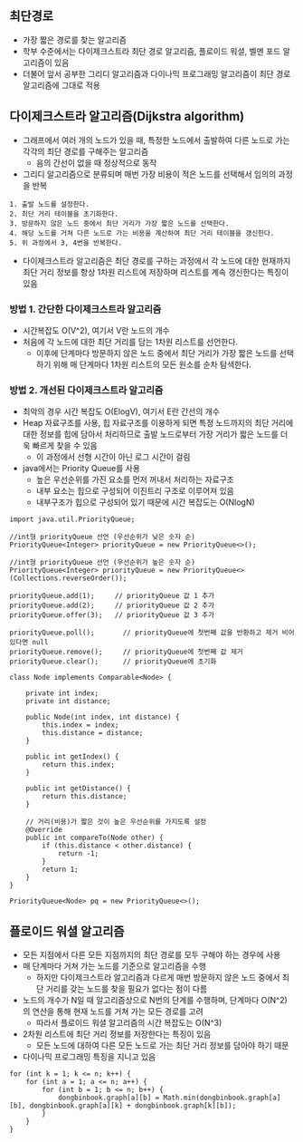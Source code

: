 ## 최단경로
* 가장 짧은 경로를 찾는 알고리즘
* 학부 수준에서는 다이제크스트라 최단 경로 알고리즘, 플로이드 워셜, 벨멘 포드 알고리즘이 있음
* 더불어 앞서 공부한 그리디 알고리즘과 다이나믹 프로그래밍 알고리즘이 최단 경로 알고리즘에 그대로 적용

## 다이제크스트라 알고리즘(Dijkstra algorithm)
* 그래프에서 여러 개의 노드가 있을 때, 특정한 노드에서 출발하여 다른 노드로 가는 각각의 최단 경로를 구해주는 알고리즘
  * 음의 간선이 없을 때 정상적으로 동작
* 그리디 알고리즘으로 분류되며 매번 가장 비용이 적은 노드를 선택해서 임의의 과정을 반복
```aidl
1. 출발 노드를 설정한다.
2. 최단 거리 테이블을 초기화한다.
3. 방문하지 않은 노드 중에서 최단 거리가 가장 짧은 노드를 선택한다.
4. 해당 노드를 거쳐 다른 노드로 가는 비용을 계산하여 최단 거리 테이블을 갱신한다.
5. 위 과정에서 3, 4번을 반복한다.
```
* 다이제크스트라 알고리즘은 최단 경로를 구하는 과정에서 각 노드에 대한 현재까지 최단 거리 정보를 항상 1차원 리스트에 저장하며 리스트를 계속 갱신한다는 특징이 있음

### 방법 1. 간단한 다이제크스트라 알고리즘
* 시간복잡도 O(V^2), 여기서 V란 노드의 개수
* 처음에 각 노드에 대한 최단 거리를 담는 1차원 리스트를 선언한다.
    * 이후에 단계마다 방문하지 않은 노드 중에서 최단 거리가 가장 짧은 노드를 선택하기 위해 매 단계마다 1차원 리스트의 모든 원소를 순차 탐색한다.

### 방법 2. 개선된 다이제크스트라 알고리즘
* 최악의 경우 시간 복잡도 O(ElogV), 여기서 E란 간선의 개수
* Heap 자료구조를 사용, 힙 자료구조를 이용하게 되면 특정 노드까지의 최단 거리에 대한 정보를 힙에 담아서 처리하므로 출발 노드로부터 가장 거리가 짧은 노드를
    더욱 빠르게 찾을 수 있음
  * 이 과정에서 선형 시간이 아닌 로그 시간이 걸림
* java에서는 Priority Queue를 사용
    * 높은 우선순위를 가진 요소를 먼저 꺼내서 처리하는 자료구조
    * 내부 요소는 힙으로 구성되어 이진트리 구조로 이루어져 있음
    * 내부구조가 힙으로 구성되어 있기 때문에 시간 복잡도는 O(NlogN)
```aidl
import java.util.PriorityQueue;

//int형 priorityQueue 선언 (우선순위가 낮은 숫자 순)
PriorityQueue<Integer> priorityQueue = new PriorityQueue<>();

//int형 priorityQueue 선언 (우선순위가 높은 숫자 순)
PriorityQueue<Integer> priorityQueue = new PriorityQueue<>(Collections.reverseOrder());

priorityQueue.add(1);     // priorityQueue 값 1 추가
priorityQueue.add(2);     // priorityQueue 값 2 추가
priorityQueue.offer(3);   // priorityQueue 값 3 추가

priorityQueue.poll();       // priorityQueue에 첫번째 값을 반환하고 제거 비어있다면 null
priorityQueue.remove();     // priorityQueue에 첫번째 값 제거
priorityQueue.clear();      // priorityQueue에 초기화

class Node implements Comparable<Node> {

    private int index;
    private int distance;

    public Node(int index, int distance) {
        this.index = index;
        this.distance = distance;
    }

    public int getIndex() {
        return this.index;
    }

    public int getDistance() {
        return this.distance;
    }

    // 거리(비용)가 짧은 것이 높은 우선순위를 가지도록 설정
    @Override
    public int compareTo(Node other) {
        if (this.distance < other.distance) {
            return -1;
        }
        return 1;
    }
}

PriorityQueue<Node> pq = new PriorityQueue<>();
```    
    
## 플로이드 워셜 알고리즘
* 모든 지점에서 다른 모든 지점까지의 최단 경로를 모두 구해야 하는 경우에 사용
* 매 단계마다 거쳐 가는 노드를 기준으로 알고리즘을 수행
    * 하지만 다이제크스트라 알고리즘과 다르게 매번 방문하지 않은 노드 중에서 최단 거리를 갖는 노드를 찾을 필요가 없다는 점이 다름
* 노드의 개수가 N일 때 알고리즘상으로 N번의 단계를 수행하며, 단계마다 O(N^2)의 연산을 통해 현재 노드를 거쳐 가는 모든 경로를 고려
    * 따라서 플로이드 워셜 알고리즘의 시간 복잡도는 O(N^3)
* 2차원 리스트에 최단 거리 정보를 저장한다는 특징이 있음
    * 모든 노드에 대하여 다른 모든 노드로 가는 최단 거리 정보를 담아야 하기 때문
* 다이나믹 프로그래밍 특징을 지니고 있음    
```aidl
for (int k = 1; k <= n; k++) {
    for (int a = 1; a <= n; a++) {
        for (int b = 1; b <= n; b++) {
            dongbinbook.graph[a][b] = Math.min(dongbinbook.graph[a][b], dongbinbook.graph[a][k] + dongbinbook.graph[k][b]);
        }
    }
}
```